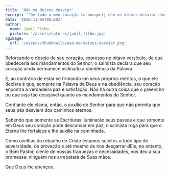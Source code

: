 ```yaml
---
title: 'Não me deixes desviar'
excerpt: '“De todo o meu coração te busquei; não me deixes desviar dos teus mandamentos” – Salmos 119:10'
date: '2020-11-05T08:00Z'
author:
  name: Jamil Filho
  picture: '/assets/autores/jamil_filho.jpg'
ogImage:
  url: '/assets/thumbnails/nao-me-deixes-desviar.png'
---
```


Reforçando o desejo de seu coração, expresso no oitavo versículo, de que obedeceria aos mandamentos do Senhor, o salmista declara que seu coração ainda permanece inclinado à obediência da Palavra.

E, ao contrário de estar se firmando em seus próprios méritos, o que ele declara é que, somente na Palavra de Deus e na obediência, seu coração encontra a verdadeira paz e satisfação. Não há outra coisa que o preencha ou que seja tão desejável quanto os mandamentos do Senhor.

Confiante ele clama, então, o auxílio do Senhor para que não permita que seus pés desviem dos caminhos eternos.

Sabendo que somente as Escrituras iluminarão seus passos e que somente em Deus seu coração pode descansar em paz, o salmista roga para que o Eterno lhe fortaleça e lhe auxilie na caminhada.

Como ovelhas do rebanho de Cristo estamos sujeitos a todo tipo de adversidade, de provação e até mesmo de nos desgarrar dEle, no entanto, o Bom Pastor, ciente de nossas fraquezas e necessidades, nos deu a sua promessa: ninguém nos arrebatará de Suas mãos.

Que Deus lhe abençoe.
